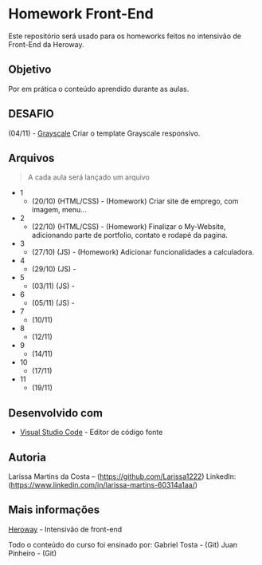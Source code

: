 # Homework Front-End

Este repositório será usado para os homeworks feitos no intensivão de Front-End da Heroway.

## Objetivo

Por em prática o conteúdo aprendido durante as aulas.

## DESAFIO

   (04/11) - [Grayscale](larissa1222.github.io) Criar o template Grayscale responsivo.
 
## Arquivos
> A cada aula será lançado um arquivo
* 1
    * (20/10) (HTML/CSS) - (Homework) Criar site de emprego, com imagem, menu...
* 2
    * (22/10) (HTML/CSS) - (Homework) Finalizar o My-Website, adicionando parte de portfolio, contato e rodapé da pagina.     
* 3
    * (27/10) (JS) - (Homework) Adicionar funcionalidades a calculadora.
* 4
    * (29/10) (JS) - 
* 5
    * (03/11) (JS) - 
* 6
    * (05/11) (JS) - 
* 7
    * (10/11)
* 8
    * (12/11)
* 9
    * (14/11)
* 10
    * (17/11)
* 11
    * (19/11)

## Desenvolvido com

* [Visual Studio Code](https://code.visualstudio.com/) - Editor de código fonte
    
## Autoria

Larissa Martins da Costa – (https://github.com/Larissa1222) LinkedIn: (https://www.linkedin.com/in/larissa-martins-60314a1aa/)

## Mais informações
[Heroway](https://www.heroway.com.br/treinamento/) - Intensivão de front-end

Todo o conteúdo do curso foi ensinado por:
Gabriel Tosta - (Git)
Juan Pinheiro - (Git)
